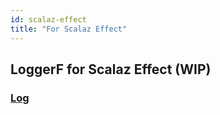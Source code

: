 ```yaml
---
id: scalaz-effect
title: "For Scalaz Effect"
---
```

## LoggerF for Scalaz Effect (WIP)

### [Log](log)
